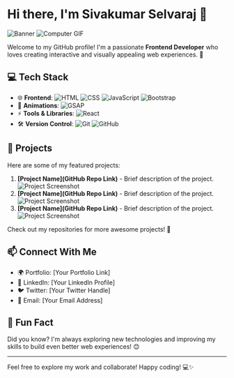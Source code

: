 # Hi there, I'm Sivakumar Selvaraj 👋

![Banner](![github-header-image](https://github.com/user-attachments/assets/d19f8e3c-b269-44ff-a9a2-6345a1c37479)
) ![Computer GIF](https://user-images.githubusercontent.com/74038190/219923823-bf1ce878-c6b8-4faa-be07-93e6b1006521.gif)

Welcome to my GitHub profile! I'm a passionate **Frontend Developer** who loves creating interactive and visually appealing web experiences. 🚀

## 💻 Tech Stack

- 🌐 **Frontend**: ![HTML](https://img.shields.io/badge/HTML5-E34F26?style=flat&logo=html5&logoColor=white) ![CSS](https://img.shields.io/badge/CSS3-1572B6?style=flat&logo=css3&logoColor=white) ![JavaScript](https://img.shields.io/badge/JavaScript-F7DF1E?style=flat&logo=javascript&logoColor=black) ![Bootstrap](https://img.shields.io/badge/Bootstrap-563D7C?style=flat&logo=bootstrap&logoColor=white)
- 🎨 **Animations**: ![GSAP](https://img.shields.io/badge/GSAP-88CE02?style=flat&logo=greensock&logoColor=white)
- ⚡ **Tools & Libraries**: ![React](https://img.shields.io/badge/React-20232A?style=flat&logo=react&logoColor=61DAFB)
- 🛠️ **Version Control**: ![Git](https://img.shields.io/badge/Git-F05032?style=flat&logo=git&logoColor=white) ![GitHub](https://img.shields.io/badge/GitHub-181717?style=flat&logo=github&logoColor=white)

## 📌 Projects

Here are some of my featured projects:

1. **[Project Name](GitHub Repo Link)** - Brief description of the project.
   ![Project Screenshot](https://your-image-link.com/project1.png)
2. **[Project Name](GitHub Repo Link)** - Brief description of the project.
   ![Project Screenshot](https://your-image-link.com/project2.png)
3. **[Project Name](GitHub Repo Link)** - Brief description of the project.
   ![Project Screenshot](https://your-image-link.com/project3.png)

Check out my repositories for more awesome projects! 📂

## 📫 Connect With Me

- 🌍 Portfolio: [Your Portfolio Link]
- 💼 LinkedIn: [Your LinkedIn Profile]
- 🐦 Twitter: [Your Twitter Handle]
- 📧 Email: [Your Email Address]

## 🚀 Fun Fact

Did you know? I'm always exploring new technologies and improving my skills to build even better web experiences! 😊

---

Feel free to explore my work and collaborate! Happy coding! 💻✨



